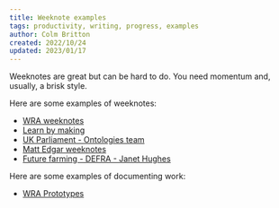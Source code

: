 ```yaml
---
title: Weeknote examples
tags: productivity, writing, progress, examples
author: Colm Britton
created: 2022/10/24
updated: 2023/01/17
---
```


Weeknotes are great but can be hard to do. You need momentum and, usually, a brisk style. 

Here are some examples of weeknotes:

* [WRA weeknotes](https://welsh-revenue-authority.github.io/weeknotes/property-data-poc/)
* [Learn by making](https://learnbymaking.wales/en/updates/)
* [UK Parliament - Ontologies team](https://ukparliament.github.io/ontologies/meta/weeknotes/)
* [Matt Edgar weeknotes](https://blog.mattedgar.com/tag/weeknotes/)
* [Future farming - DEFRA - Janet Hughes](https://defrafarming.blog.gov.uk/)


Here are some examples of documenting work:

* [WRA Prototypes](https://welsh-revenue-authority.github.io/property-data-poc/en/prototypes/)
